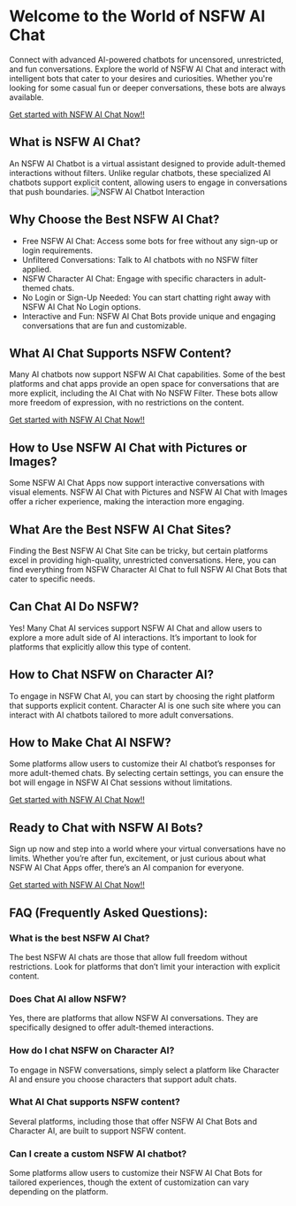 <h1>Welcome to the World of NSFW AI Chat</h1>

Connect with advanced AI-powered chatbots for uncensored, unrestricted, and fun conversations. Explore the world of NSFW AI Chat and interact with intelligent bots that cater to your desires and curiosities. Whether you're looking for some casual fun or deeper conversations, these bots are always available.

<a href="https://golove.ai/?ref=gh-golove-ai">Get started with NSFW AI Chat Now!!</a>

<h2>What is NSFW AI Chat?</h2>
An NSFW AI Chatbot is a virtual assistant designed to provide adult-themed interactions without filters. Unlike regular chatbots, these specialized AI chatbots support explicit content, allowing users to engage in conversations that push boundaries.

<img src="https://cloth-off.ai/wp-content/uploads/2025/02/photo_2025-02-04_19-39-21.jpg" alt="NSFW AI Chatbot Interaction">

<h2>Why Choose the Best NSFW AI Chat?</h2>

<ul>
    <li>Free NSFW AI Chat: Access some bots for free without any sign-up or login requirements.</li>
    <li>Unfiltered Conversations: Talk to AI chatbots with no NSFW filter applied.</li>
    <li>NSFW Character AI Chat: Engage with specific characters in adult-themed chats.</li>
    <li>No Login or Sign-Up Needed: You can start chatting right away with NSFW AI Chat No Login options.</li>
    <li>Interactive and Fun: NSFW AI Chat Bots provide unique and engaging conversations that are fun and customizable.</li>
</ul>

<h2>What AI Chat Supports NSFW Content?</h2>

Many AI chatbots now support NSFW AI Chat capabilities. Some of the best platforms and chat apps provide an open space for conversations that are more explicit, including the AI Chat with No NSFW Filter. These bots allow more freedom of expression, with no restrictions on the content.

<a href="https://golove.ai/?ref=gh-golove-ai">Get started with NSFW AI Chat Now!!</a>

<h2>How to Use NSFW AI Chat with Pictures or Images?</h2>

Some NSFW AI Chat Apps now support interactive conversations with visual elements. NSFW AI Chat with Pictures and NSFW AI Chat with Images offer a richer experience, making the interaction more engaging.

<h2>What Are the Best NSFW AI Chat Sites?</h2>

Finding the Best NSFW AI Chat Site can be tricky, but certain platforms excel in providing high-quality, unrestricted conversations. Here, you can find everything from NSFW Character AI Chat to full NSFW AI Chat Bots that cater to specific needs.

<h2>Can Chat AI Do NSFW?</h2>

Yes! Many Chat AI services support NSFW AI Chat and allow users to explore a more adult side of AI interactions. It’s important to look for platforms that explicitly allow this type of content.

<h2>How to Chat NSFW on Character AI?</h2>

To engage in NSFW Chat AI, you can start by choosing the right platform that supports explicit content. Character AI is one such site where you can interact with AI chatbots tailored to more adult conversations.

<h2>How to Make Chat AI NSFW?</h2>

Some platforms allow users to customize their AI chatbot’s responses for more adult-themed chats. By selecting certain settings, you can ensure the bot will engage in NSFW AI Chat sessions without limitations.

<a href="https://golove.ai/?ref=gh-golove-ai">Get started with NSFW AI Chat Now!!</a>

<h2>Ready to Chat with NSFW AI Bots?</h2>

Sign up now and step into a world where your virtual conversations have no limits. Whether you’re after fun, excitement, or just curious about what NSFW AI Chat Apps offer, there’s an AI companion for everyone.

<a href="https://golove.ai/?ref=gh-golove-ai">Get started with NSFW AI Chat Now!!</a>

<h2>FAQ (Frequently Asked Questions):</h2>

<h3>What is the best NSFW AI Chat?</h3>
<p>The best NSFW AI chats are those that allow full freedom without restrictions. Look for platforms that don’t limit your interaction with explicit content.</p>

<h3>Does Chat AI allow NSFW?</h3>
<p>Yes, there are platforms that allow NSFW AI conversations. They are specifically designed to offer adult-themed interactions.</p>

<h3>How do I chat NSFW on Character AI?</h3>
<p>To engage in NSFW conversations, simply select a platform like Character AI and ensure you choose characters that support adult chats.</p>

<h3>What AI Chat supports NSFW content?</h3>
<p>Several platforms, including those that offer NSFW AI Chat Bots and Character AI, are built to support NSFW content.</p>

<h3>Can I create a custom NSFW AI chatbot?</h3>
<p>Some platforms allow users to customize their NSFW AI Chat Bots for tailored experiences, though the extent of customization can vary depending on the platform.</p>



